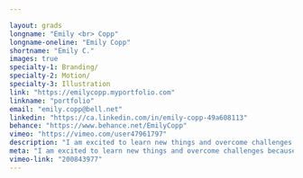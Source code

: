 ```yaml
---

layout: grads
longname: "Emily <br> Copp"
longname-oneline: "Emily Copp"
shortname: "Emily C."
images: true
specialty-1: Branding/
specialty-2: Motion/
specialty-3: Illustration
link: "https://emilycopp.myportfolio.com"
linkname: "portfolio"
email: "emily.copp@bell.net"
linkedin: "https://ca.linkedin.com/in/emily-copp-49a608113"
behance: "https://www.behance.net/EmilyCopp"
vimeo: "https://vimeo.com/user47961797"
description: "I am excited to learn new things and overcome challenges because that is the only way one can grow as a designer."
meta: "I am excited to learn new things and overcome challenges because that is the only way one can grow as a designer."
vimeo-link: "200843977"
---
```

